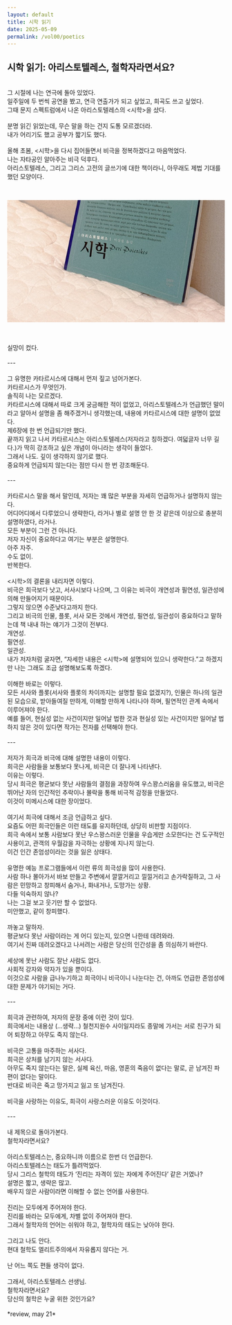 ```yaml
---
layout: default
title: 시학 읽기
date: 2025-05-09
permalink: /vol00/poetics
---
```


## 시학 읽기: 아리스토텔레스, 철학자라면서요?<br>
<br>
그 시절에 나는 연극에 돌아 있었다.<br>
일주일에 두 번씩 공연을 봤고, 연극 연출가가 되고 싶었고, 희곡도 쓰고 싶었다.<br>
그때 문지 스펙트럼에서 나온 아리스토텔레스의 <시학>을 샀다.<br>
<br>
분명 읽긴 읽었는데, 무슨 말을 하는 건지 도통 모르겠더라.<br>
내가 어리기도 했고 공부가 짧기도 했다.<br>
<br>
올해 초봄, <시학>을 다시 집어들면서 비극을 정복하겠다고 마음먹었다.<br>
나는 자타공인 알아주는 비극 덕후다.<br>
아리스토텔레스, 그리고 그리스 고전의 글쓰기에 대한 책이라니, 아무래도 제법 기대를 했던 모양이다.<br>
<br>
<img src="/images/poetics.jpeg" alt="시학 책 표지" style="max-width: 100%; margin: 2em 0;" /><br>
<br>
실망이 컸다.<br>
<br>
---<br>
<br>
그 유명한 카타르시스에 대해서 먼저 짚고 넘어가본다.<br>
카타르시스가 무엇인가.<br>
솔직히 나는 모르겠다.<br>
카타르시스에 대해서 따로 크게 궁금해한 적이 없었고, 아리스토텔레스가 언급했던 말이라고 알아서 설명을 좀 해주겠거니 생각했는데, 내용에 카타르시스에 대한 설명이 없었다.<br>
제6장에 한 번 언급되기만 했다.<br>
끝까지 읽고 나서 카타르시스는 아리스토텔레스(저자라고 칭하겠다. 여덟글자 너무 길다.)가 딱히 강조하고 싶은 개념이 아니라는 생각이 들었다.<br>
그래서 나도. 깊이 생각하지 않기로 했다.<br>
중요하게 언급되지 않는다는 점만 다시 한 번 강조해둔다.<br>
<br>
---<br>
<br>
카타르시스 말을 해서 말인데, 저자는 꽤 많은 부분을 자세히 언급하거나 설명하지 않는다.<br>
어디어디에서 다루었으니 생략한다, 라거나 별로 설명 안 한 것 같은데 이상으로 충분히 설명하였다, 라거나.<br>
모든 부분이 그런 건 아니다.<br>
저자 자신이 중요하다고 여기는 부분은 설명한다.<br>
아주 자주.<br>
수도 없이.<br>
반복한다.<br>
<br>
<시학>의 결론을 내리자면 이렇다.<br>
비극은 희극보다 낫고, 서사시보다 나으며, 그 이유는 비극이 개연성과 필연성, 일관성에 의해 만들어지기 때문이다.<br>
그렇지 않으면 수준낮다고까지 한다.<br>
그리고 비극의 인물, 플롯, 서사 모든 것에서 개연성, 필연성, 일관성이 중요하다고 말하는데 책 내내 하는 얘기가 그것이 전부다.<br>
개연성.<br>
필연성.<br>
일관성.<br>
내가 저자처럼 굴자면, “자세한 내용은 <시학>에 설명되어 있으니 생략한다.”고 하겠지만 나는 그래도 조금 설명해보도록 하겠다.<br>
<br>
이해한 바로는 이렇다.<br>
모든 서사와 플롯(서사와 플롯의 차이까지는 설명할 필요 없겠지?), 인물은 하나의 일관된 모습으로, 받아들여질 만하게, 이해할 만하게 나타나야 하며, 필연적인 관계 속에서 이루어져야 한다.<br>
예를 들어, 현실성 없는 사건이지만 일어날 법한 것과 현실성 있는 사건이지만 일어날 법하지 않은 것이 있다면 작가는 전자를 선택해야 한다.<br>
<br>
---<br>
<br>
저자가 희극과 비극에 대해 설명한 내용이 이렇다.<br>
희극은 사람들을 보통보다 못나게, 비극은 더 잘나게 나타낸다.<br>
이유는 이렇다.<br>
당시 희극은 평균보다 못난 사람들의 결점을 과장하여 우스꽝스러움을 유도했고, 비극은 뛰어난 자의 인간적인 추락이나 몰락을 통해 비극적 감정을 만들었다.<br>
이것이 미메시스에 대한 장이었다.<br>
<br>
여기서 희극에 대해서 조금 언급하고 싶다.<br>
요즘도 어떤 희극인들은 이런 태도를 유지하던데, 상당히 비판할 지점이다.<br>
희극 속에서 보통 사람보다 못난 우스꽝스러운 인물을 우습게만 소모한다는 건 도구적인 사용이고, 관객의 우월감을 자극하는 상황에 지나지 않는다.<br>
이건 인간 존엄성이라는 것을 잃은 상태다.<br>
<br>
유명한 예능 프로그램들에서 이런 류의 희극성을 많이 사용한다.<br>
사람 하나 몰아가서 바보 만들고 주변에서 깔깔거리고 낄낄거리고 손가락질하고, 그 사람은 민망하고 창피해서 숨거나, 화내거나, 도망가는 상황.<br>
다들 익숙하지 않나?<br>
나는 그걸 보고 웃기만 할 수 없었다.<br>
미안했고, 같이 창피했다.<br>
<br>
까놓고 말하자.<br>
평균보다 못난 사람이라는 게 어디 있는지, 있으면 나한테 데려와라.<br>
여기서 진짜 데려오겠다고 나서려는 사람은 당신의 인간성을 좀 의심하기 바란다.<br>
<br>
세상에 못난 사람도 잘난 사람도 없다.<br>
사회적 강자와 약자가 있을 뿐이다.<br>
이것으로 사람을 급나누기하고 희극이니 비극이니 나눈다는 건, 아까도 언급한 존엄성에 대한 문제가 야기되는 거다.<br>
<br>
---<br>
<br>
희극과 관련하여, 저자의 문장 중에 이런 것이 있다.<br>
희극에서는 내용상 (…생략…) 철천지원수 사이일지라도 종말에 가서는 서로 친구가 되어 퇴장하고 아무도 죽지 않는다.<br>
<br>
비극은 고통을 마주하는 서사다.<br>
희극은 상처를 남기지 않는 서사다.<br>
아무도 죽지 않는다는 말은, 실제 육신, 마음, 영혼의 죽음이 없다는 말로, 곧 남겨진 파편이 없다는 말이다.<br>
반대로 비극은 죽고 망가지고 잃고 또 남겨진다.<br>
<br>
비극을 사랑하는 이유도, 희극이 사랑스러운 이유도 이것이다.<br>
<br>
---<br>
<br>
내 제목으로 돌아가본다.<br>
철학자라면서요?<br>
<br>
아리스토텔레스는, 중요하니까 이름으로 한번 더 언급한다.<br>
아리스토텔레스는 태도가 틀려먹었다.<br>
당시 그리스 철학의 태도가 ‘진리는 자격이 있는 자에게 주어진다’ 같은 거였나?<br>
설명은 짧고, 생략은 많고.<br>
배우지 않은 사람이라면 이해할 수 없는 언어를 사용한다.<br>
<br>
진리는 모두에게 주어져야 한다.<br>
진리를 바라는 모두에게, 차별 없이 주어져야 한다.<br>
그래서 철학자의 언어는 쉬워야 하고, 철학자의 태도는 낮아야 한다.<br>
<br>
그리고 나도 안다.<br>
현대 철학도 엘리트주의에서 자유롭지 않다는 거.<br>
<br>
난 어느 쪽도 편들 생각이 없다.<br>
<br>
그래서, 아리스토텔레스 선생님.<br>
철학자라면서요?<br>
당신의 철학은 누굴 위한 것인가요?<br>
<br>
*review, may 21*<br>
<br>
<br>